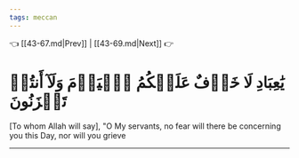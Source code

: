 ```yaml
---
tags: meccan
---
```


👈 [[43-67.md|Prev]] | [[43-69.md|Next]] 👉

# يَٰعِبَادِ لَا خَوۡفٌ عَلَيۡكُمُ ٱلۡيَوۡمَ وَلَآ أَنتُمۡ تَحۡزَنُونَ

[To whom Allah will say], "O My servants, no fear will there be concerning you this Day, nor will you grieve

---

